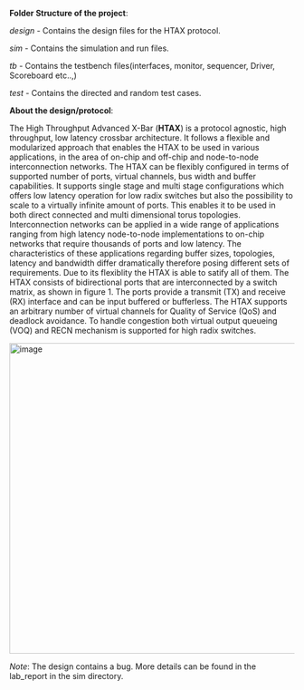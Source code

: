 **Folder Structure of the project**:

_design_ - Contains the design files for the HTAX protocol.

_sim_ - Contains the simulation and run files.

_tb_ - Contains the testbench files(interfaces, monitor, sequencer, Driver, Scoreboard etc..,)

_test_ - Contains the directed and random test cases.



**About the design/protocol**:

The High Throughput Advanced X-Bar (**HTAX**) is a protocol agnostic, high throughput, low latency crossbar architecture. It follows a flexible and modularized approach that enables the HTAX to be used in various applications, in the area of on-chip and off-chip and node-to-node interconnection networks. The HTAX can be flexibly configured in terms of supported number of ports, virtual channels, bus width and buffer capabilities. It supports single stage and multi stage configurations which offers low latency operation for low radix switches but also the possibility to scale to a virtually infinite amount of ports. This enables it to be used in both direct connected and multi dimensional torus topologies. Interconnection networks can be applied in a wide range of applications ranging from high latency node-to-node implementations to on-chip networks that require thousands of ports and low latency. The characteristics of these applications regarding buffer sizes, topologies, latency and bandwidth differ dramatically therefore posing different sets of requirements. Due to its flexiblity the HTAX is able to satify all of them. The HTAX consists of bidirectional ports that are interconnected by a switch matrix, as shown in figure 1. The ports provide a transmit (TX) and receive (RX) interface and can be input buffered or bufferless. The HTAX supports an arbitrary number of virtual channels for Quality of Service (QoS) and deadlock avoidance. To handle congestion both virtual output queueing (VOQ) and RECN mechanism is supported for high radix switches.  


<img width="548" alt="image" src="https://github.com/user-attachments/assets/d6cf4acc-9342-4717-971b-fc38d27051b0">


_Note_: The design contains a bug. More details can be found in the lab_report in the sim directory.
